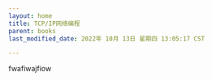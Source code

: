 ```yaml
---
layout: home
title: TCP/IP网络编程
parent: books
last_modified_date: 2022年 10月 13日 星期四 13:05:17 CST

---
```


fwafiwajfiow